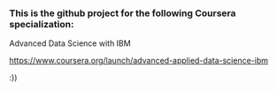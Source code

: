 ### This is the github project for the following Coursera specialization:

Advanced Data Science with IBM

https://www.coursera.org/launch/advanced-applied-data-science-ibm

:))
